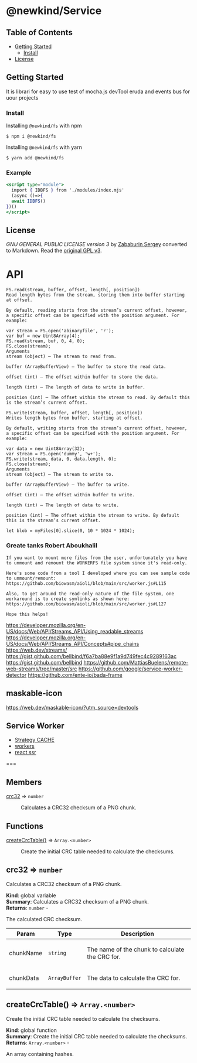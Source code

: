# @newkind/Service

## Table of Contents <!-- omit in toc -->

- [Getting Started](#getting-started)
    - [Install](#install)
- [License](#license)

## Getting Started

It is librari for easy to use test of mocha.js devTool eruda and events bus for uour projects

### Install

Installing `@newkind/fs` with npm
```console
$ npm i @newkind/fs
```
Installing `@newkind/fs` with yarn
```console
$ yarn add @newkind/fs
```

### Example
```jsx
<script type="module">
  import { IDBFS } from './modules/index.mjs'
  (async ()=>{
  await IDBFS()
})()
</script>
```
## License

*GNU GENERAL PUBLIC LICENSE version 3* by [Zababurin Sergey](https://raw.githubusercontent.com/zababurinsv/z-events/master/LICENSE) converted to Markdown. Read the [original GPL v3](http://www.gnu.org/licenses/).


# API
```textmate
FS.read(stream, buffer, offset, length[, position])
Read length bytes from the stream, storing them into buffer starting at offset.

By default, reading starts from the stream’s current offset, however, a specific offset can be specified with the position argument. For example:

var stream = FS.open('abinaryfile', 'r');
var buf = new Uint8Array(4);
FS.read(stream, buf, 0, 4, 0);
FS.close(stream);
Arguments
stream (object) – The stream to read from.

buffer (ArrayBufferView) – The buffer to store the read data.

offset (int) – The offset within buffer to store the data.

length (int) – The length of data to write in buffer.

position (int) – The offset within the stream to read. By default this is the stream’s current offset.

FS.write(stream, buffer, offset, length[, position])
Writes length bytes from buffer, starting at offset.

By default, writing starts from the stream’s current offset, however, a specific offset can be specified with the position argument. For example:

var data = new Uint8Array(32);
var stream = FS.open('dummy', 'w+');
FS.write(stream, data, 0, data.length, 0);
FS.close(stream);
Arguments
stream (object) – The stream to write to.

buffer (ArrayBufferView) – The buffer to write.

offset (int) – The offset within buffer to write.

length (int) – The length of data to write.

position (int) – The offset within the stream to write. By default this is the stream’s current offset.
```


```textmate
let blob = myFiles[0].slice(0, 10 * 1024 * 1024);
```


### Greate tanks Robert Aboukhalil

```textmate
If you want to mount more files from the user, unfortunately you have to unmount and remount the WORKERFS file system since it's read-only.

Here's some code from a tool I developed where you can see sample code to unmount/remount: https://github.com/biowasm/aioli/blob/main/src/worker.js#L115

Also, to get around the read-only nature of the file system, one workaround is to create symlinks as shown here: https://github.com/biowasm/aioli/blob/main/src/worker.js#L127

Hope this helps!
```

https://developer.mozilla.org/en-US/docs/Web/API/Streams_API/Using_readable_streams
https://developer.mozilla.org/en-US/docs/Web/API/Streams_API/Concepts#pipe_chains
https://web.dev/streams/
https://gist.github.com/bellbind/f6a7ba88e9f1a9d749fec4c9289163ac
https://gist.github.com/bellbind
https://github.com/MattiasBuelens/remote-web-streams/tree/master/src
https://github.com/google/service-worker-detector
https://github.com/ente-io/bada-frame


## maskable-icon
https://web.dev/maskable-icon/?utm_source=devtools

## Service Worker
* [Strategy CACHE](https://habr.com/ru/company/2gis/blog/345552/)
* [workers](https://medium.com/@vKuka/%D0%B2%D0%B5%D0%B1-%D0%B2%D0%BE%D1%80%D0%BA%D0%B5%D1%80%D1%8B-%D1%81%D0%B5%D1%80%D0%B2%D0%B8%D1%81-%D0%B2%D0%BE%D1%80%D0%BA%D0%B5%D1%80%D1%8B-%D0%B8-%D0%B2%D0%BE%D1%80%D0%BA%D0%BB%D0%B5%D1%82%D1%8B-1e2f561312fd)
* [react ssr](https://habr.com/ru/post/551948/)

===

## Members

<dl>
<dt><a href="#crc32">crc32</a> ⇒ <code>number</code></dt>
<dd><p>Calculates a CRC32 checksum of a PNG chunk.</p></dd>
</dl>

## Functions

<dl>
<dt><a href="#createCrcTable">createCrcTable()</a> ⇒ <code>Array.&lt;number&gt;</code></dt>
<dd><p>Create the initial CRC table needed to calculate the checksums.</p></dd>
</dl>

<a name="crc32"></a>

## crc32 ⇒ <code>number</code>
<p>Calculates a CRC32 checksum of a PNG chunk.</p>

**Kind**: global variable  
**Summary**: Calculates a CRC32 checksum of a PNG chunk.  
**Returns**: <code>number</code> - <p>The calculated CRC checksum.</p>  

| Param | Type | Description |
| --- | --- | --- |
| chunkName | <code>string</code> | <p>The name of the chunk to calculate the CRC for.</p> |
| chunkData | <code>ArrayBuffer</code> | <p>The data to calculate the CRC for.</p> |

<a name="createCrcTable"></a>

## createCrcTable() ⇒ <code>Array.&lt;number&gt;</code>
<p>Create the initial CRC table needed to calculate the checksums.</p>

**Kind**: global function  
**Summary**: Create the initial CRC table needed to calculate the checksums.  
**Returns**: <code>Array.&lt;number&gt;</code> - <p>An array containing hashes.</p>  
